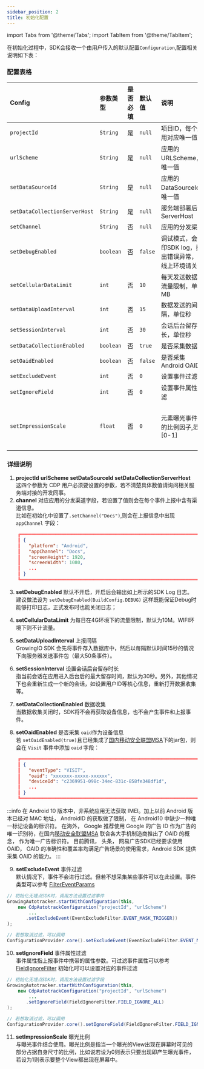```yaml
---
sidebar_position: 2
title: 初始化配置
---
```


import Tabs from '@theme/Tabs';
import TabItem from '@theme/TabItem';

在初始化过程中，SDK会接收一个由用户传入的默认配置`Configuration`,配置相关说明如下表：
### 配置表格

| Config                       | 参数类型 | 是否必填 | 默认值 | 说明 | 其它 |
| :-------------------------   | :------   | :----:  |:------  |:------| ----- |
| `projectId`                  | `String`  | 是      | `null`   | 项目ID，每个应用对应唯一值 | - |
| `urlScheme`                  | `String`  | 是      | `null`   | 应用的URLScheme，唯一值 | - |
| `setDataSourceId`            | `String`  | 是      | `null`   | 应用的DataSourceId，唯一值 | - |
| `setDataCollectionServerHost`| `String`  | 是      | `null`   | 服务端部署后的 ServerHost | - |
| `setChannel`                 | `String`  | 否      | `null`   | 应用的分发渠道 | - |
| `setDebugEnabled`            | `boolean` | 否      | `false`  | 调试模式，会打印SDK log，抛出错误异常，在线上环境请关闭 | - |
| `setCellularDataLimit`       | `int`     | 否      | `10`     | 每天发送数据的流量限制，单位MB | - |
| `setDataUploadInterval`      | `int`     | 否      | `15`     | 数据发送的间隔，单位秒 | - |
| `setSessionInterval`         | `int`     | 否      | `30`     | 会话后台留存时长，单位秒 | - |
| `setDataCollectionEnabled`   | `boolean` | 否      | `true`   | 是否采集数据 | - |
| `setOaidEnabled`             | `boolean` | 否      | `false`  | 是否采集Android OAID | - |
| `setExcludeEvent`            | `int`     | 否      | `0`      | 设置事件过滤 | - |
| `setIgnoreField`             | `int`     | 否      | `0`      | 设置事件属性过滤 | - |
| `setImpressionScale`         | `float`   | 否      | `0`      | 元素曝光事件中的比例因子,范围 [0-1] | 无埋点独有 |

### 详细说明
1. **projectId** **urlScheme** **setDataSourceId** **setDataCollectionServerHost**   
这四个参数为 CDP 用户必须要设置的参数，若不清楚具体数值请询问相关服务端对接的开发同事。
2. **channel** 对应应用的分发渠道字段，若设置了值则会在每个事件上报中含有渠道信息。  
比如在初始化中设置了`.setChannel("Docs")`,则会在上报信息中出现 `appChannel` 字段：
```json
    ╔═══════════════════════════════════════════════════════════════════════════════════════
    ║ {
    ║   "platform": "Android",
    ║   "appChannel": "Docs",
    ║   "screenHeight": 1920,
    ║   "screenWidth": 1080,
    ║   ...
    ║ }
    ╚═══════════════════════════════════════════════════════════════════════════════════════
```
3. **setDebugEnabled** 默认不开启，开启后会输出如上所示的SDK Log 日志。  
建议做法设为 `setDebugEnabled(BuildConfig.DEBUG)` 这样既能保证Debug时能够打印日志，正式发布时也能关闭日志；

4. **setCellularDataLimit** 为每日在4G环境下的流量限制，默认为10M。WIFI环境下则不计流量。

5. **setDataUploadInterval** 上报间隔  
GrowingIO SDK 会先将事件存入数据库中，然后以每隔默认时间15秒的情况下向服务器发送事件包（最大50条事件）。

6. **setSessionInterval** 设置会话后台留存时长  
指当前会话在应用进入后台后的最大留存时间，默认为30秒。另外，其他情况下也会重新生成一个新的会话，如设置用户ID等核心信息，重新打开数据收集等。

7. **setDataCollectionEnabled** 数据收集  
当数据收集关闭时，SDK将不会再获取设备信息，也不会产生事件和上报事件。

8. **setOaidEnabled** 是否采集 `oaid`作为设备信息  
若 `setOaidEnabled(true)`且已经集成了[国内移动安全联盟MSA](http://www.msa-alliance.cn/col.jsp?id=120)下的jar包，则会在 `Visit` 事件中添加 `oaid` 字段：

```json
    ╔═══════════════════════════════════════════════════════════════════════════════════════
    ║ {
    ║   "eventType": "VISIT",
    ║   "oaid": "xxxxxxx-xxxxx-xxxxxx",
    ║   "deviceId": "c2369951-098c-34ec-831c-858fe348df1d",
    ║   ...
    ║ }
    ╚═══════════════════════════════════════════════════════════════════════════════════════
```

:::info
在 Android 10 版本中，非系统应用无法获取 IMEI。加上以前 Android 版本已经对 MAC 地址， AndroidID 的获取做了限制， 在 Android10 中缺少一种唯一标记设备的标识符。 在海外， Google 推荐使用 Google 的广告 ID 作为广告的唯一识别符，在国内[移动安全联盟MSA](http://www.msa-alliance.cn/col.jsp?id=120) 联合各大手机制造商推出了 OAID 的概念， 作为唯一广告标识符。
目前腾讯， 头条， 网易广告SDK已经要求使用 OAID， OAID 的准确性和覆盖率均满足广告场景的使用需求，Android SDK 提供采集 OAID 的能力。
:::

9. **setExcludeEvent** 事件过滤  
默认情况下，事件不会进行过滤。但若不想采集某些事件可以在此设置。事件类型可以参考 [FilterEventParams](https://github.com/growingio/growingio-sdk-android-autotracker/blob/master/growingio-tracker-core/src/main/java/com/growingio/android/sdk/track/events/helper/EventExcludeFilter.java)
```java
// 初始化无埋点SDK时，调用方法设置过滤事件
GrowingAutotracker.startWithConfiguration(this,
    new CdpAutotrackConfiguration("projectId", "urlScheme")
        ...
       .setExcludeEvent(EventExcludeFilter.EVENT_MASK_TRIGGER))
);
```
```java
// 若想取消过滤，可以调用
ConfigurationProvider.core().setExcludeEvent(EventExcludeFilter.EVENT_MASK_NONE)
```


10. **setIgnoreField** 事件属性过滤  
事件属性指上报事件中携带的属性参数。可过滤事件属性可以参考 [FieldIgnoreFilter](https://github.com/growingio/growingio-sdk-android-autotracker/blob/master/growingio-tracker-core/src/main/java/com/growingio/android/sdk/track/events/FieldIgnoreFilter.java)
初始化时可以设置对应的事件过滤
```java
// 初始化无埋点SDK时，调用方法设置过滤字段
GrowingAutotracker.startWithConfiguration(this,
    new CdpAutotrackConfiguration("projectId", "urlScheme")
        ...
       .setIgnoreField(FieldIgnoreFilter.FIELD_IGNORE_ALL)
);
```
```java
// 若想取消过滤，可以调用
ConfigurationProvider.core().setIgnoreField(FieldIgnoreFilter.FIELD_IGNORE_NONE)
```

11. **setImpressionScale** 曝光比例  
与曝光事件结合使用。曝光比例是指当一个曝光的View出现在屏幕时可见的部分占据自身尺寸的比例，比如说若设为0则表示只要出现即产生曝光事件，若设为1则表示要整个View都出现在屏幕中。

